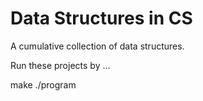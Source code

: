 Data Structures in CS
===============

A cumulative collection of data structures.

Run these projects by ...

make
./program
